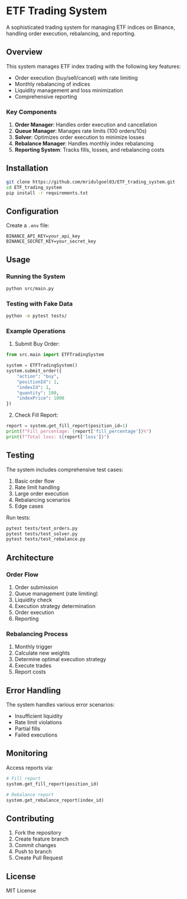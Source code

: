 # ETF Trading System

A sophisticated trading system for managing ETF indices on Binance, handling order execution, rebalancing, and reporting.

## Overview

This system manages ETF index trading with the following key features:
- Order execution (buy/sell/cancel) with rate limiting
- Monthly rebalancing of indices
- Liquidity management and loss minimization
- Comprehensive reporting

### Key Components

1. **Order Manager**: Handles order execution and cancellation
2. **Queue Manager**: Manages rate limits (100 orders/10s)
3. **Solver**: Optimizes order execution to minimize losses
4. **Rebalance Manager**: Handles monthly index rebalancing
5. **Reporting System**: Tracks fills, losses, and rebalancing costs

## Installation

```bash
git clone https://github.com/mridulgoel03/ETF_trading_system.git
cd ETF_trading_system
pip install -r requirements.txt
```

## Configuration

Create a `.env` file:
```env
BINANCE_API_KEY=your_api_key
BINANCE_SECRET_KEY=your_secret_key
```

## Usage

### Running the System

```bash
python src/main.py
```

### Testing with Fake Data

```bash
python -m pytest tests/
```

### Example Operations

1. Submit Buy Order:
```python
from src.main import ETFTradingSystem

system = ETFTradingSystem()
system.submit_order({
    "action": "buy",
    "positionId": 1,
    "indexId": 1,
    "quantity": 100,
    "indexPrice": 1000
})
```

2. Check Fill Report:
```python
report = system.get_fill_report(position_id=1)
print(f"Fill percentage: {report['fill_percentage']}%")
print(f"Total loss: ${report['loss']}")
```

## Testing

The system includes comprehensive test cases:

1. Basic order flow
2. Rate limit handling
3. Large order execution
4. Rebalancing scenarios
5. Edge cases

Run tests:
```bash
pytest tests/test_orders.py
pytest tests/test_solver.py
pytest tests/test_rebalance.py
```

## Architecture

### Order Flow
1. Order submission
2. Queue management (rate limiting)
3. Liquidity check
4. Execution strategy determination
5. Order execution
6. Reporting

### Rebalancing Process
1. Monthly trigger
2. Calculate new weights
3. Determine optimal execution strategy
4. Execute trades
5. Report costs

## Error Handling

The system handles various error scenarios:
- Insufficient liquidity
- Rate limit violations
- Partial fills
- Failed executions

## Monitoring

Access reports via:
```python
# Fill report
system.get_fill_report(position_id)

# Rebalance report
system.get_rebalance_report(index_id)
```

## Contributing

1. Fork the repository
2. Create feature branch
3. Commit changes
4. Push to branch
5. Create Pull Request

## License

MIT License